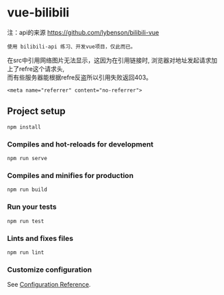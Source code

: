 # vue-bilibili

注：api的来源 https://github.com/lybenson/bilibili-vue

``` 
使用 bilibili-api 练习、开发vue项目，仅此而已。 
```

在src中引用网络图片无法显示，这因为在引用链接时, 浏览器对地址发起请求加上了refre这个请求头,</br> 
而有些服务器能根据refre反盗所以引用失败返回403。

``` 
<meta name="referrer" content="no-referrer">
```

## Project setup

``` 
npm install
```

### Compiles and hot-reloads for development

``` 
npm run serve
```

### Compiles and minifies for production

``` 
npm run build
```

### Run your tests

``` 
npm run test
```

### Lints and fixes files

``` 
npm run lint
```

### Customize configuration

See [Configuration Reference](https://cli.vuejs.org/config/).

